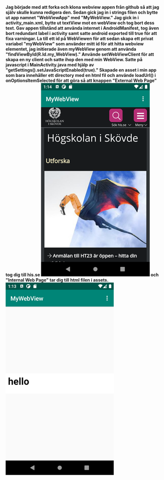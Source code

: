 
**Jag började med att forka och klona webview appen från github så att jag själv skulle kunna redigera den. Sedan gick jag in i 
strings filen och bytte ut app namnet "WebViewApp" med "MyWebView."
Jag gick in i activity_main.xml, bytte ut textView mot en webView och tog bort dess text.
Gav appen tillstånd att använda internet i AndroidManifest, tog även bort redundant label i activity samt satte android exported 
till true för att fixa varningar.
La till ett id på WebViewen för att sedan skapa ett privat variabel "myWebView" som använder mitt id för att hitta webview elementet, 
jag initierade även myWebView genom att använda "findViewById(R.Id.my_WebView)."
Använde setWebViewClient för att skapa en ny client och satte ihop den med min WebView.
Satte på javascript i MainActivity.java med hjälp av "getSettings().setJavaScriptEnabled(true)."
Skapade en asset i min app som bara innehåller ett directory med en html fil och använde loadUrl() i onOptionsItemSelected för att 
göra så att knappen "External Web Page" tog dig till his.se ![img.png](img.png) och "Internal Web Page" tar dig till html filen i 
assets. ![img_1.png](img_1.png)**